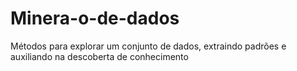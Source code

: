 # Minera-o-de-dados
Métodos para explorar um conjunto de dados, extraindo padrões  e auxiliando na descoberta de conhecimento
